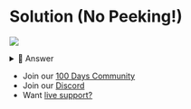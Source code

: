# Solution (No Peeking!)
![](https://www.youtube.com/watch?v=RQpWuJMmBe0)

<details> <summary> 👀 Answer </summary>

Find my solution in [this repl](https://replit.com/@replit/Day-83-Solution)

</details>

- Join our [100 Days Community](https://replit.com/100-days-help)
- Join our [Discord](https://replit.com/discord)
- Want [live support?](https://replit.com/replit-101)